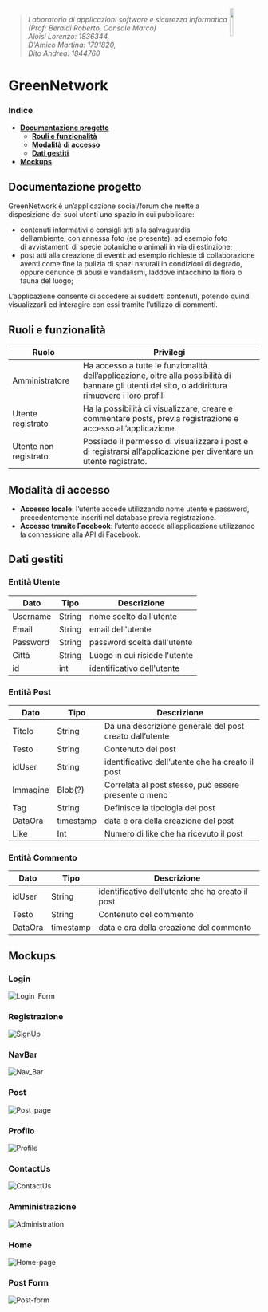 <img width="12%" src="img/logo.jpeg" align="right">

>*Laboratorio di applicazioni software e sicurezza informatica  (Prof: Beraldi Roberto, Console Marco)<br/>
>Aloisi Lorenzo: 1836344, <br>D'Amico Martina: 1791820, <br>Dito Andrea: 1844760*

<h1>GreenNetwork </h1>

### Indice
- **[Documentazione progetto](#documentazione-progetto)**
  - **[Rouli e funzionalità](#ruoli-e-funzionalità)**
  - **[Modalità di accesso](#modalità-di-accesso)**
  - **[Dati gestiti](#dati-gestiti)**
- **[Mockups](#mockups)**
  <!--- - **[Login](#login)**
  - **[Registrazione](#registrazione)**
  - **[NavBar](#navbar)**
  - **[Post](#post)**
  - **[Profilo](#profilo)**
  - **[ContactUs](#contactus)**
  - **[Amministrazione](#amministrazione)**
  - **[Home](#home)**
  - **[Post Form](#post-form)**)--->
  




## Documentazione progetto
GreenNetwork è un’applicazione social/forum che mette a disposizione dei suoi utenti uno spazio in cui pubblicare:
* contenuti informativi o consigli atti alla salvaguardia dell’ambiente, con annessa foto (se presente):  ad esempio foto di avvistamenti di specie botaniche o animali in via di estinzione;
* post atti alla creazione di eventi: ad esempio richieste di collaborazione aventi come fine la pulizia di spazi naturali in condizioni di degrado, oppure denunce di abusi e vandalismi, laddove intacchino la flora o fauna del luogo;

L’applicazione consente di accedere ai suddetti contenuti, potendo quindi visualizzarli ed interagire con essi tramite l’utilizzo di commenti.



## Ruoli e funzionalità
|Ruolo|Privilegi|
|-------|-------|
|Amministratore|Ha accesso a tutte le funzionalità dell’applicazione, oltre alla possibilità di bannare gli utenti del sito, o addirittura rimuovere i loro profili|
|Utente registrato| Ha la possibilità di visualizzare, creare e commentare posts, previa registrazione e accesso all’applicazione.|
|Utente non registrato| Possiede il permesso di visualizzare i post e di registrarsi all’applicazione per diventare un utente registrato.|


## Modalità di accesso
* **Accesso locale**: l’utente accede utilizzando nome utente e password, precedentemente inseriti nel database previa registrazione.
* **Accesso tramite Facebook**: l’utente accede all’applicazione utilizzando la connessione alla API di Facebook.

## Dati gestiti
### Entità Utente
|Dato|Tipo|Descrizione|
|-------|-------|---------|
|Username|String|nome scelto dall'utente|
|Email|String|email dell'utente|
|Password|String|password scelta dall'utente|
|Città|String|Luogo in cui risiede l'utente|
|id|int|identificativo dell'utente|

### Entità Post
|Dato|Tipo|Descrizione|
|-------|-------|---------|
|Titolo|String|Dà una descrizione generale del post creato dall’utente|
|Testo|String|Contenuto del post |
|idUser|String|identificativo dell’utente che ha creato il post|
|Immagine|Blob(?)|Correlata al post stesso, può essere presente o meno|
|Tag|String|Definisce la tipologia del post|
|DataOra|timestamp|data e ora della creazione del post|
|Like|Int|Numero di like che ha ricevuto il post|

### Entità Commento
|Dato|Tipo|Descrizione|
|-------|-------|---------|
|idUser|String|identificativo dell’utente che ha creato il post|
|Testo|String|Contenuto del commento|
|DataOra|timestamp|data e ora della creazione del commento|



## Mockups
### Login
![Login_Form](img/Mockups/Login_Form.png)

### Registrazione
![SignUp](img/Mockups/SignUp.png)

### NavBar
![Nav_Bar](img/Mockups/Nav_Bar.png)

### Post
![Post_page](img/Mockups/Post_page.png)

### Profilo
![Profile](img/Mockups/Profile.png)

### ContactUs
![ContactUs](img/Mockups/ContactUs.png)

### Amministrazione
![Administration](img/Mockups/Administration.png)

### Home
![Home-page](img/Mockups/Home-page.png)

### Post Form
![Post-form](img/Mockups/Post-form.png)
